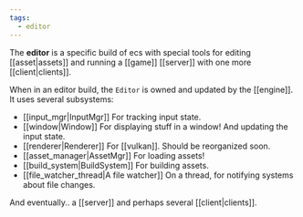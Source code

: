 ```yaml
---
tags:
  - editor
---
```


The **editor** is a specific build of ecs with special tools for editing [[asset|assets]] and running a [[game]] [[server]] with one more [[client|clients]].

When in an editor build, the `Editor` is owned and updated by the [[engine]]. It uses several subsystems:
* [[input_mgr|InputMgr]]
  For tracking input state.
* [[window|Window]]
  For displaying stuff in a window! And updating the input state.
* [[renderer|Renderer]] 
  For [[vulkan]]. Should be reorganized soon.
* [[asset_manager|AssetMgr]]
  For loading assets!
* [[build_system|BuildSystem]]
  For building assets.
* [[file_watcher_thread|A file watcher]]
  On a thread, for notifying systems about file changes.

And eventually.. a [[server]] and perhaps several [[client|clients]].